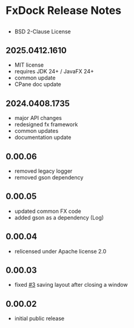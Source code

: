 # FxDock Release Notes

##
- BSD 2-Clause License


## 2025.0412.1610
- MIT license
- requires JDK 24+ / JavaFX 24+
- common update
- CPane doc update


## 2024.0408.1735
- major API changes
- redesigned fx framework
- common updates
- documentation update


## 0.00.06
- removed legacy logger
- removed gson dependency


## 0.00.05
- updated common FX code
- added gson as a dependency (Log)


## 0.00.04
- relicensed under Apache license 2.0


## 0.00.03
- fixed [#3](https://github.com/andy-goryachev/FxDock/issues/3) saving layout after closing a window

	
## 0.00.02
- initial public release